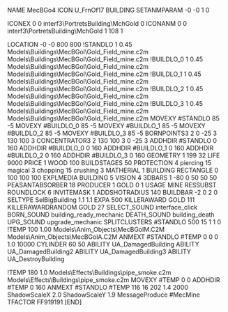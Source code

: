 NAME MecBGo4
ICON U_FrnOf17
BUILDING
SETANMPARAM -0 -0 1 0

ICONEX 0 0 interf3\PortretsBuilding\MchGold 0
ICONANM 0 0 interf3\PortretsBuilding\MchGold 1 108 1

LOCATION -0 -0 800 800
!STANDLO      1 0.45 Models\Buildings\MecBGol\Gold_Field_mine.c2m Models\Buildings\MecBGol\Gold_Field_mine.c2m
!BUILDLO_0    1 0.45 Models\Buildings\MecBGol\Gold_Field_mine.c2m Models\Buildings\MecBGol\Gold_Field_mine.c2m
!BUILDLO_1    1 0.45 Models\Buildings\MecBGol\Gold_Field_mine.c2m Models\Buildings\MecBGol\Gold_Field_mine.c2m
!BUILDLO_2    1 0.45 Models\Buildings\MecBGol\Gold_Field_mine.c2m Models\Buildings\MecBGol\Gold_Field_mine.c2m
!BUILDLO_3    1 0.45 Models\Buildings\MecBGol\Gold_Field_mine.c2m Models\Buildings\MecBGol\Gold_Field_mine.c2m
MOVEXY #STANDLO   85 -5
MOVEXY #BUILDLO_0 85 -5
MOVEXY #BUILDLO_1 85 -5
MOVEXY #BUILDLO_2 85 -5
MOVEXY #BUILDLO_3 85 -5
BORNPOINTS3 2 0 -25 3 130 100 3
CONCENTRATOR3 2 130 100 3 0 -25 3
ADDHDIR #STANDLO 0 160
ADDHDIR #BUILDLO_0 0 160
ADDHDIR #BUILDLO_1 0 160
ADDHDIR #BUILDLO_2 0 160
ADDHDIR #BUILDLO_3 0 160
GEOMETRY 1 199 32
LIFE     9000
PRICE 1 WOOD 100
BUILDSTAGES 50
PROTECTION 4 piercing 15 magical 3 chopping 15 crushing 3
MATHERIAL 1 BUILDING
RECTANGLE    0 100 100 100
EXPLMEDIA BUILDING 5
VISION 4
3DBARS 1 -80 0 50 50 50
PEASANTABSORBER 18
PRODUCER        1 GOLD 0 1
USAGE MINE
RESSUBST
ROUNDLOCK 6
INVITEMASK 1
ADDSHOTRADIUS 140
BUILDBAR -2 0 2 0
SELTYPE SelBigBuilding 1.1 1.1
EXPA 500
KILLERAWARD             GOLD 111
KILLERAWARDRANDOM       GOLD 27
SELECT_SOUND interface_click
BORN_SOUND building_ready_mechanic
DEATH_SOUND building_death
UPG_SOUND upgrade_mechanic
SPLITCLUSTERS #STANDLO 500 15 1 1 0
!TEMP 100 1.00 Models\Anim_Objects\MecBGolM.C2M Models\Anim_Objects\MecBGolA.C2M
ANMEXT #STANDLO #TEMP 0 0 0 1.0 10000
CYLINDER 60 50
ABILITY UA_DamagedBuilding
ABILITY UA_DamagedBuilding2
ABILITY UA_DamagedBuilding3
ABILITY UA_DestroyBuilding

!TEMP 180 1.0 Models\Effects\Buildings\pipe_smoke.c2m Models\Effects\Buildings\pipe_smoke.c2m
MOVEXY  #TEMP 0 0
ADDHDIR #TEMP 0 160
ANMEXT #STANDLO #TEMP 116 16 202 1.4 2000
ShadowScaleX 2.0
ShadowScaleY 1.9
MessageProduce #MecMine
TFACTOR FF919191
[END]
